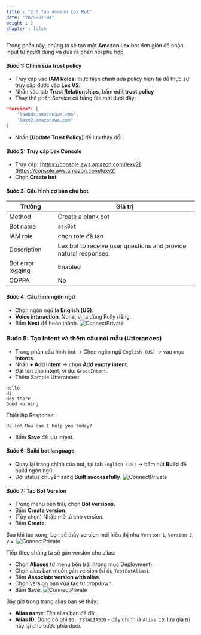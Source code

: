 ```yaml
---
title : "2.5 Tạo Amazon Lex Bot"
date: "2025-07-04" 
weight : 2
chapter : false
---
```

Trong phần này, chúng ta sẽ tạo một **Amazon Lex** bot đơn giản để nhận input từ người dùng và đưa ra phản hồi phù hợp. 

#### Bước 1: Chỉnh sửa trust policy

- Truy cập vào **IAM Roles**, thực hiện chỉnh sửa policy hiện tại để thực sự truy cập được vào **Lex V2**.
- Nhấn vào tab **Trust Relationships**, bấm **edit trust policy**
- Thay thế phần Service cũ bằng file mới dưới đây:
```json
"Service": [
    "lambda.amazonaws.com",
    "lexv2.amazonaws.com"
]
```
- Nhấn **[Update Trust Policy]** để lưu thay đổi.

#### Bước 2: Truy cập Lex Console

- Truy cập: [https://console.aws.amazon.com/lexv2](https://console.aws.amazon.com/lexv2)
- Chọn **Create bot**

#### Bước 3: Cấu hình cơ bản cho bot

| Trường | Giá trị |
|---|---|
| Method | Create a blank bot |
| Bot name | `askBot` |
| IAM role | chọn role đã tạo |
| Description | Lex bot to receive user questions and provide natural responses. |
| Bot error logging | Enabled |
| COPPA | No |

#### Bước 4: Cấu hình ngôn ngữ 

- Chọn ngôn ngữ là **English (US)**.
- **Voice interaction**: None, vì ta dùng Polly riêng.
- Bấm **Next** để hoàn thành.
![ConnectPrivate](/images/2.pre/2.5.Lex/25lexdone.png) 

### Bước 5: Tạo Intent và thêm câu nói mẫu (Utterances)

* Trong phần cấu hình bot → Chọn ngôn ngữ `English (US)` → vào mục **Intents**.
* Nhấn **+ Add intent** → chọn **Add empty intent**.
* Đặt tên cho intent, ví dụ: `GreetIntent`.
* Thêm Sample Utterances:

```
Hello
Hi
Hey there
Good morning
```

Thiết lập Response:
```
Hello! How can I help you today?
```

* Bấm **Save** để lưu intent.

#### Bước 6: Build bot language

* Quay lại trang chính của bot, tại tab `English (US)` → bấm nút **Build** để build ngôn ngữ.
* Đợi status chuyển sang **Built successfully**.
![ConnectPrivate](/images/2.pre/2.5.Lex/25en.png) 

#### Bước 7: Tạo Bot Version
- Trong menu bên trái, chọn **Bot versions**.
- Bấm **Create version**.
- (Tùy chọn) Nhập mô tả cho version.
- Bấm **Create**.

Sau khi tạo xong, bạn sẽ thấy version mới hiển thị như `Version 1`, `Version 2`, v.v. 
![ConnectPrivate](/images/2.pre/2.5.Lex/25ver.png) 

Tiếp theo chúng ta sẽ gán version cho alias:
- Chọn **Aliases** từ menu bên trái (trong mục Deployment).
- Chọn alias bạn muốn gán version (ví dụ `TestBotAlias`).
- Bấm **Associate version with alias**.
- Chọn version bạn vừa tạo từ dropdown.
- Bấm **Save**.
![ConnectPrivate](/images/2.pre/2.5.Lex/25alias.png) 

Bây giờ trong trang alias bạn sẽ thấy:
- **Alias name**: Tên alias bạn đã đặt.
- **Alias ID**: Dòng có ghi `ID: TSTALIASID` - đây chính là `Alias ID`, lưu giá trị này lại cho bước phía dưới.

